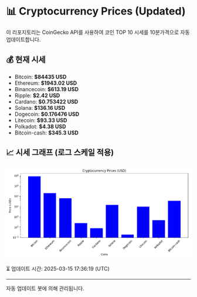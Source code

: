 
# 📊 Cryptocurrency Prices (Updated)

이 리포지토리는 CoinGecko API를 사용하여 코인 TOP 10 시세를 10분가격으로 자동 업데이트합니다.

## 💰 현재 시세
- Bitcoin: **$84435 USD**
- Ethereum: **$1943.02 USD**
- Binancecoin: **$613.19 USD**
- Ripple: **$2.42 USD**
- Cardano: **$0.753422 USD**
- Solana: **$136.16 USD**
- Dogecoin: **$0.176476 USD**
- Litecoin: **$93.33 USD**
- Polkadot: **$4.38 USD**
- Bitcoin-cash: **$345.3 USD**

## 📈 시세 그래프 (로그 스케일 적용)
![Crypto Prices](crypto_prices.png)

⏳ 업데이트 시간: 2025-03-15 17:36:19 (UTC)

---
자동 업데이트 봇에 의해 관리됩니다.

